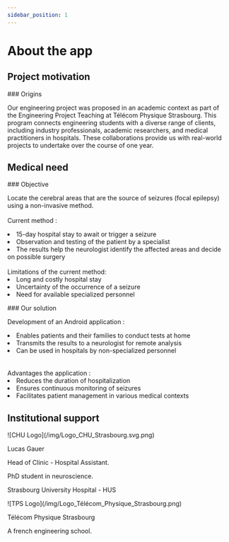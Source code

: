 ```yaml
---
sidebar_position: 1
---
```


# About the app

## Project motivation

<div style={{ backgroundColor: '#1fa588', padding: '1rem 1.5rem', borderRadius: '1.5rem', color: 'white'}}>
### Origins

Our engineering project was proposed in an academic context as part of the Engineering Project Teaching at Télécom Physique Strasbourg. This program connects engineering students with a diverse range of clients, including industry professionals, academic researchers, and medical practitioners in hospitals. These collaborations provide us with real-world projects to undertake over the course of one year.

</div>

## Medical need

<div style={{
  display: 'flex',
  flexWrap: 'wrap',
  justifyContent: 'space-between',
  gap: '1rem',
  marginBottom: '1rem'
}}>

  <div style={{
    backgroundColor: '#2b4765',
    padding: '1rem 1.5rem',
    borderRadius: '1.5rem',
    width: '100%',
    flex: '1 1 300px',
    boxSizing: 'border-box',
    color: 'white'
  }}>
    ### Objective
    <p>
    Locate the cerebral areas that are the source of seizures (focal epilepsy) using a non-invasive method.<br/><br/>
    Current method : 
    <li>15-day hospital stay to await or trigger a seizure</li>
    <li>Observation and testing of the patient by a specialist</li>
    <li>The results help the neurologist identify the affected areas and decide on possible surgery</li><br/>
    Limitations of the current method:
    <li>Long and costly hospital stay</li>
    <li>Uncertainty of the occurrence of a seizure</li>
    <li>Need for available specialized personnel</li>
    </p>
  </div>

  <div style={{
    backgroundColor: '#4fddbf',
    padding: '1rem 1.5rem',
    borderRadius: '1.5rem',
    width: '100%',
    flex: '1 1 300px',
    boxSizing: 'border-box',
    color: 'black'
  }}>
    ### Our solution
    <p>
    Development of an Android application : <br/>
    <li>Enables patients and their families to conduct tests at home</li>
    <li>Transmits the results to a neurologist for remote analysis</li>
    <li>Can be used in hospitals by non-specialized personnel</li>
    <br/><br/>
    Advantages the application :
    <li>Reduces the duration of hospitalization</li>
    <li>Ensures continuous monitoring of seizures</li>
    <li>Facilitates patient management in various medical contexts</li>
        </p>
  </div>

</div>

## Institutional support

<div style={{ backgroundColor: '#d0eeed', padding: '1rem 1.5rem', borderRadius: '1.5rem', color: 'black' }}>
  
  <div style={{ display: 'flex', alignItems: 'center', flexWrap: 'wrap', gap: '1rem' }}>
    <div style={{
      flex: '1 1 120px', 
      maxWidth: '150px', 
      display: 'flex', 
      justifyContent: 'center',
    }}>
      ![CHU Logo](/img/Logo_CHU_Strasbourg.svg.png)
    </div>
    <div style={{ flex: '1 1 auto' }}>
      <p style={{ margin: 0 }}>Lucas Gauer</p>
      <p style={{ margin: 0 }}>Head of Clinic - Hospital Assistant.</p>
      <p style={{ margin: 0 }}>PhD student in neuroscience.</p>
      <p style={{ margin: 0 }}>Strasbourg University Hospital - HUS</p>
    </div>
  </div>

  <div style={{ display: 'flex', alignItems: 'center', flexWrap: 'wrap', gap: '1rem', marginTop: '2rem' }}>
    <div style={{
      flex: '1 1 150px', 
      maxWidth: '250px', 
      display: 'flex', 
      justifyContent: 'center',
    }}>
      ![TPS Logo](/img/Logo_Télécom_Physique_Strasbourg.png)
    </div>
    <div style={{ flex: '1 1 auto' }}>
      <p style={{ margin: 0 }}>Télécom Physique Strasbourg</p>
      <p style={{ margin: 0 }}>A french engineering school.</p>
    </div>
  </div>

</div>
